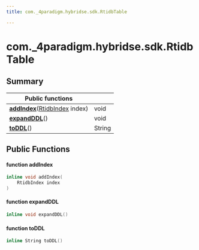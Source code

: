 ```yaml
---
title: com._4paradigm.hybridse.sdk.RtidbTable

---
```

# com._4paradigm.hybridse.sdk.RtidbTable



## Summary


|  Public functions|            |
| -------------- | -------------- |
|**[addIndex](/hybridse/usage/api/java/Classes/classcom_1_1__4paradigm_1_1hybridse_1_1sdk_1_1_rtidb_table.md#function-addindex)**([RtidbIndex](/hybridse/usage/api/java/Classes/classcom_1_1__4paradigm_1_1hybridse_1_1sdk_1_1_rtidb_index.md) index)| void  |
|**[expandDDL](/hybridse/usage/api/java/Classes/classcom_1_1__4paradigm_1_1hybridse_1_1sdk_1_1_rtidb_table.md#function-expandddl)**()| void  |
|**[toDDL](/hybridse/usage/api/java/Classes/classcom_1_1__4paradigm_1_1hybridse_1_1sdk_1_1_rtidb_table.md#function-toddl)**()| String  |

## Public Functions

#### function addIndex

```cpp
inline void addIndex(
    RtidbIndex index
)
```


#### function expandDDL

```cpp
inline void expandDDL()
```


#### function toDDL

```cpp
inline String toDDL()
```


